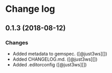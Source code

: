 # Change log

## 0.1.3 (2018-08-12)

### Changes

- Added metadata to gemspec. ([@just3ws][])
- Added CHANGELOG.md. ([@just3ws][])
- Added .editorconfig ([@just3ws][])
